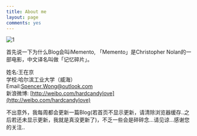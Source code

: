 ```yaml
---
title: About me
layout: page
comments: yes
---
```

![1](http://imemento.github.com/blogImages/headphoto.jpeg) 

首先说一下为什么Blog会叫iMemento, 「Memento」是Christopher Nolan的一部电影，中文译名叫做「记忆碎片」。

姓名:王在京  
学校:哈尔滨工业大学（威海）                                         
Email:Spencer.Wong@outlook.com      
新浪微博:	[http://weibo.com/hardcandylove](http://weibo.com/hardcandylove)     


不出意外，我每周都会更新一篇Blog(若首页不显示更新，请清除浏览器缓存..之后若还未显示更新，我就是真没更新了)，不乏一些会是碎碎念...请见谅...感谢您的关注..